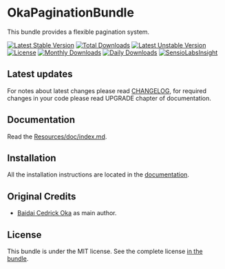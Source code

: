 OkaPaginationBundle
====================

This bundle provides a flexible pagination system.

[![Latest Stable Version](https://poser.pugx.org/coka/pagination-bundle/v/stable)](https://packagist.org/packages/coka/pagination-bundle)
[![Total Downloads](https://poser.pugx.org/coka/pagination-bundle/downloads)](https://packagist.org/packages/coka/pagination-bundle)
[![Latest Unstable Version](https://poser.pugx.org/coka/pagination-bundle/v/unstable)](https://packagist.org/packages/coka/pagination-bundle)
[![License](https://poser.pugx.org/coka/pagination-bundle/license)](https://packagist.org/packages/coka/pagination-bundle)
[![Monthly Downloads](https://poser.pugx.org/coka/pagination-bundle/d/monthly)](https://packagist.org/packages/coka/pagination-bundle)
[![Daily Downloads](https://poser.pugx.org/coka/pagination-bundle/d/daily)](https://packagist.org/packages/coka/pagination-bundle)
[![SensioLabsInsight](https://insight.sensiolabs.com/projects/57ae9110-63f5-41ab-b355-79f4fe3a2803/mini.png)](https://insight.sensiolabs.com/projects/57ae9110-63f5-41ab-b355-79f4fe3a2803)

Latest updates
--------------

For notes about latest changes please read [CHANGELOG](CHANGELOG.md), for required changes in your code please read UPGRADE chapter of documentation.

Documentation
-------------

Read the [Resources/doc/index.md](Resources/doc/index.md).

Installation
------------

All the installation instructions are located in the [documentation](Resources/doc/index.md).

Original Credits
----------------

* [Baidai Cedrick Oka](https://github.com/CedrickOka) as main author.

License
-------

This bundle is under the MIT license. See the complete license [in the bundle](LICENSE).